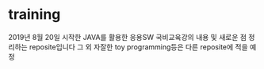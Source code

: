 # training

2019년 8월 20일 시작한 JAVA를 활용한 응용SW 국비교육강의 내용 및 새로운 점 정리하는 reposite입니다
그 외 자잘한 toy programming등은 다른 reposite에 적을 예정
